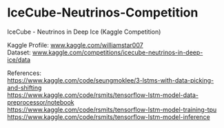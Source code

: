 # IceCube-Neutrinos-Competition
IceCube - Neutrinos in Deep Ice (Kaggle Competition)

Kaggle Profile: www.kaggle.com/williamstar007  
Dataset: www.kaggle.com/competitions/icecube-neutrinos-in-deep-ice/data  

References:  
https://www.kaggle.com/code/seungmoklee/3-lstms-with-data-picking-and-shifting  
https://www.kaggle.com/code/rsmits/tensorflow-lstm-model-data-preprocessor/notebook  
https://www.kaggle.com/code/rsmits/tensorflow-lstm-model-training-tpu  
https://www.kaggle.com/code/rsmits/tensorflow-lstm-model-inference  
